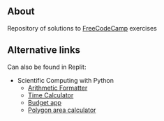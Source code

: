## About

Repository of solutions to [FreeCodeCamp](www.freecodecamp.org) exercises



## Alternative links

Can also be found in Replit:

- Scientific Computing with Python
  - [Arithmetic Formatter](https://replit.com/@maryletteroa/arithmetic-formatter)
  - [Time Calculator](https://replit.com/@maryletteroa/time-calculator)
  - [Budget app](https://replit.com/@maryletteroa/budget-app)
  - [Polygon area calculator](https://replit.com/@maryletteroa/polygon-area-calculator)
